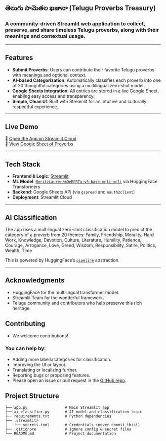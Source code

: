  ## తెలుగు సామెతల ఖజానా (Telugu Proverbs Treasury)

### A community-driven Streamlit web application to collect, preserve, and share timeless Telugu proverbs, along with their meanings and contextual usage.

---

##  Features

-  **Submit Proverbs**: Users can contribute their favorite Telugu proverbs with meanings and optional context.
-  **AI-based Categorization**: Automatically classifies each proverb into one of 20 thoughtful categories using a multilingual zero-shot model.
-  **Google Sheets Integration**: All entries are stored in a live Google Sheet, enabling easy access and transparency.
-  **Simple, Clean UI**: Built with Streamlit for an intuitive and culturally respectful experience.

---

##  Live Demo

🔗 [Open the App on Streamlit Cloud](https://telugusamethalu.streamlit.app/)  
🔗 [View Google Sheet of Proverbs](https://docs.google.com/spreadsheets/d/1J3j-IwOJr3iZlB9x_bc-7v3_L8QQE1_cZa45aA6V140/edit?gid=0#gid=0)

---

##  Tech Stack

- **Frontend & Logic**: [Streamlit](https://streamlit.io/)
- **ML Model**: [`MoritzLaurer/mDeBERTa-v3-base-mnli-xnli`](https://huggingface.co/MoritzLaurer/mDeBERTa-v3-base-mnli-xnli) via HuggingFace Transformers
- **Backend**: Google Sheets API (via `gspread` and `oauth2client`)
- **Deployment**: Streamlit Cloud

---

##  AI Classification

The app uses a multilingual zero-shot classification model to predict the category of a proverb from 20 themes:
Family, Friendship, Morality, Hard Work, Knowledge, Devotion, Culture, Literature,
Humility, Patience, Courage, Arrogance, Love, Greed, Wisdom, Responsibility,
Satire, Politics, Wealth, Time


This is powered by HuggingFace’s [`pipeline`](https://huggingface.co/docs/transformers/main_classes/pipelines) abstraction.

---

## Acknowledgments
- HuggingFace  for the multilingual transformer model.
- Streamlit Team for the wonderful framework.
- Telugu community and contributors who help preserve this rich heritage.

 ## Contributing
- We welcome contributions!
  
### You can help by:
- Adding more labels/categories for classification.
- Improving the UI or layout.
- Translating or localizing further.
- Reporting bugs or proposing features.
- Please open an issue or pull request in the [GitHub repo](https://github.com/hemaannuja24/telugu_samethalu).

##  Project Structure

```plaintext
├── app.py                 # Main Streamlit app
├── ai_classifier.py       # AI model and classification logic
├── requirements.txt       # Python dependencies
├── .streamlit/
│   └── secrets.toml       # Credentials (never commit this!)
├── .gitignore             # Ignore config & secret files
└── README.md              # Project documentation
